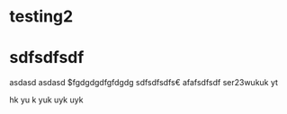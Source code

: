 # testing2
# sdfsdfsdf
asdasd
asdasd
$fgdgdgdfgfdgdg
sdfsdfsdfs€
afafsdfsdf
ser23wukuk
yt

hk
yu
k
yuk
uyk
uyk